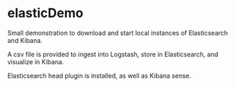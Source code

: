 # elasticDemo

Small demonstration to download and start local instances of Elasticsearch and Kibana.

A csv file is provided to ingest into Logstash, store in Elasticsearch, and visualize in Kibana.

Elasticsearch head plugin is installed, as well as Kibana sense.
